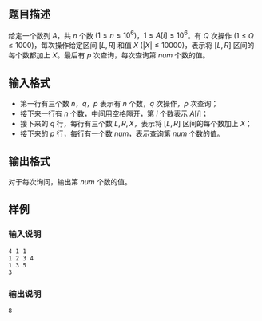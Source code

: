 ## 题目描述
给定一个数列 $A$，共 $n$ 个数 $(1 \le n \le 10^6)$，$1 \le A[i] \le 10^6$。有 $Q$ 次操作 $(1 \le Q \le 1000)$，每次操作给定区间 $[L,R]$ 和值 $X$ $(|X| \le 10000)$，表示将 $[L,R]$ 区间的每个数都加上 $X$。最后有 $p$ 次查询，每次查询第 $num$ 个数的值。

## 输入格式
- 第一行有三个数 $n$，$q$，$p$ 表示有 $n$ 个数，$q$ 次操作，$p$ 次查询；
- 接下来一行有 $n$ 个数，中间用空格隔开，第 $i$ 个数表示 $A[i]$；
- 接下来的 $q$ 行，每行有三个数 $L,R,X$，表示将 $[L,R]$ 区间的每个数加上 $X$；
- 接下来的 $p$ 行，每行有一个数 $num$，表示查询第 $num$ 个数的值。

## 输出格式
对于每次询问，输出第 $num$ 个数的值。

## 样例

### 输入说明
```
4 1 1
1 2 3 4
1 3 5
3
```

### 输出说明
```
8
```
